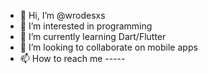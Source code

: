 - 👋 Hi, I’m @wrodesxs
- 👀 I’m interested in programming
- 🌱 I’m currently learning Dart/Flutter
- 💞️ I’m looking to collaborate on mobile apps
- 📫 How to reach me -----

<!---
wrodesxs/wrodesxs is a ✨ special ✨ repository because its `README.md` (this file) appears on your GitHub profile.
You can click the Preview link to take a look at your changes.
--->
